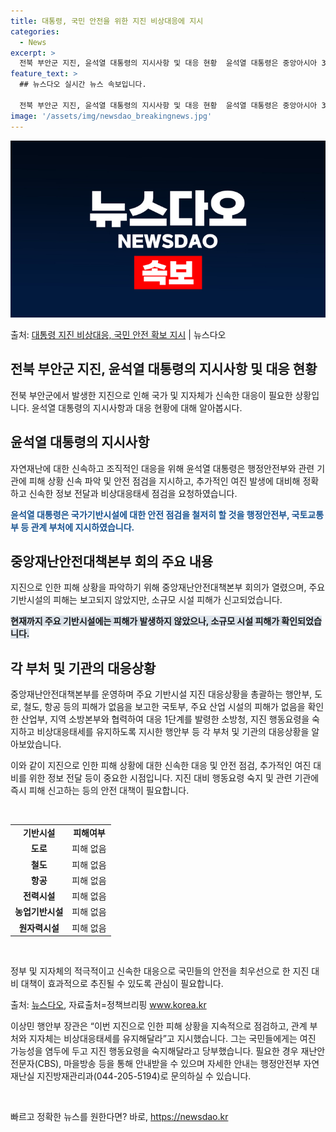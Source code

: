 ```yaml
---
title: 대통령, 국민 안전을 위한 지진 비상대응에 지시
categories:
  - News
excerpt: >
  전북 부안군 지진, 윤석열 대통령의 지시사항 및 대응 현황  윤석열 대통령은 중앙아시아 3개국 순방 중 전북…
feature_text: >
  ## 뉴스다오 실시간 뉴스 속보입니다.

  전북 부안군 지진, 윤석열 대통령의 지시사항 및 대응 현황  윤석열 대통령은 중앙아시아 3개국 순방 중 전북…
image: '/assets/img/newsdao_breakingnews.jpg'
---
```


![뉴스다오 속보](/assets/img/newsdao_breakingnews.jpg)

<p>출처: <a href="https://newsdao.kr/4203" rel="dofollow">대통령 지진 비상대응, 국민 안전 확보 지시</a> | 뉴스다오</p>

<h2 data-ke-size="size26">전북 부안군 지진, 윤석열 대통령의 지시사항 및 대응 현황</h2>

전북 부안군에서 발생한 지진으로 인해 국가 및 지자체가 신속한 대응이 필요한 상황입니다. 윤석열 대통령의 지시사항과 대응 현황에 대해 알아봅시다.

<h2 data-ke-size="size24">윤석열 대통령의 지시사항</h2>

자연재난에 대한 신속하고 조직적인 대응을 위해 윤석열 대통령은 행정안전부와 관련 기관에 피해 상황 신속 파악 및 안전 점검을 지시하고, 추가적인 여진 발생에 대비해 정확하고 신속한 정보 전달과 비상대응태세 점검을 요청하였습니다.

<b><span style="color: #1a5490;">윤석열 대통령은 국가기반시설에 대한 안전 점검을 철저히 할 것을 행정안전부, 국토교통부 등 관계 부처에 지시하였습니다.</span></b>

<h2 data-ke-size="size24">중앙재난안전대책본부 회의 주요 내용</h2>

지진으로 인한 피해 상황을 파악하기 위해 중앙재난안전대책본부 회의가 열렸으며, 주요 기반시설의 피해는 보고되지 않았지만, 소규모 시설 피해가 신고되었습니다.

<b><span style="background-color: #21538527;">현재까지 주요 기반시설에는 피해가 발생하지 않았으나, 소규모 시설 피해가 확인되었습니다.</span></b>

<h2 data-ke-size="size24">각 부처 및 기관의 대응상황</h2>

중앙재난안전대책본부를 운영하며 주요 기반시설 지진 대응상황을 총괄하는 행안부, 도로, 철도, 항공 등의 피해가 없음을 보고한 국토부, 주요 산업 시설의 피해가 없음을 확인한 산업부, 지역 소방본부와 협력하여 대응 1단계를 발령한 소방청, 지진 행동요령을 숙지하고 비상대응태세를 유지하도록 지시한 행안부 등 각 부처 및 기관의 대응상황을 알아보았습니다.

이와 같이 지진으로 인한 피해 상황에 대한 신속한 대응 및 안전 점검, 추가적인 여진 대비를 위한 정보 전달 등이 중요한 시점입니다. 지진 대비 행동요령 숙지 및 관련 기관에 즉시 피해 신고하는 등의 안전 대책이 필요합니다.

<p data-ke-size="size16">&nbsp;</p>

<table>
	<tbody>
		<tr>
			<td style="text-align: center; height: 17px;"><b>기반시설</b></td>
			<td style="text-align: center; height: 17px;"><b>피해여부</b></td>
		</tr>
		<tr>
			<td style="text-align: center; height: 17px;"><b>도로</b></td>
			<td style="text-align: center; height: 17px;">피해 없음</td>
		</tr>
		<tr>
			<td style="text-align: center; height: 17px;"><b>철도</b></td>
			<td style="text-align: center; height: 17px;">피해 없음</td>
		</tr>
		<tr>
			<td style="text-align: center; height: 17px;"><b>항공</b></td>
			<td style="text-align: center; height: 17px;">피해 없음</td>
		</tr>
		<tr>
			<td style="text-align: center; height: 17px;"><b>전력시설</b></td>
			<td style="text-align: center; height: 17px;">피해 없음</td>
		</tr>
		<tr>
			<td style="text-align: center; height: 17px;"><b>농업기반시설</b></td>
			<td style="text-align: center; height: 17px;">피해 없음</td>
		</tr>
		<tr>
			<td style="text-align: center; height: 17px;"><b>원자력시설</b></td>
			<td style="text-align: center; height: 17px;">피해 없음</td>
		</tr>
	</tbody>
</table>

<p data-ke-size="size16">&nbsp;</p>

정부 및 지자체의 적극적이고 신속한 대응으로 국민들의 안전을 최우선으로 한 지진 대비 대책이 효과적으로 추진될 수 있도록 관심이 필요합니다.

출처: <a href="https://newsdao.kr/4203">뉴스다오</a>, 자료출처=정책브리핑 www.korea.kr

이상민 행안부 장관은 “이번 지진으로 인한 피해 상황을 지속적으로 점검하고, 관계 부처와 지자체는 비상대응태세를 유지해달라”고 지시했습니다. 그는 국민들에게는 여진 가능성을 염두에 두고 지진 행동요령을 숙지해달라고 당부했습니다. 필요한 경우 재난안전문자(CBS), 마을방송 등을 통해 안내받을 수 있으며 자세한 안내는 행정안전부 자연재난실 지진방재관리과(044-205-5194)로 문의하실 수 있습니다.

<p data-ke-size="size16">&nbsp;</p> 

빠르고 정확한 뉴스를 원한다면? 바로, <a href="https://newsdao.kr" rel="dofollow">https://newsdao.kr</a>


